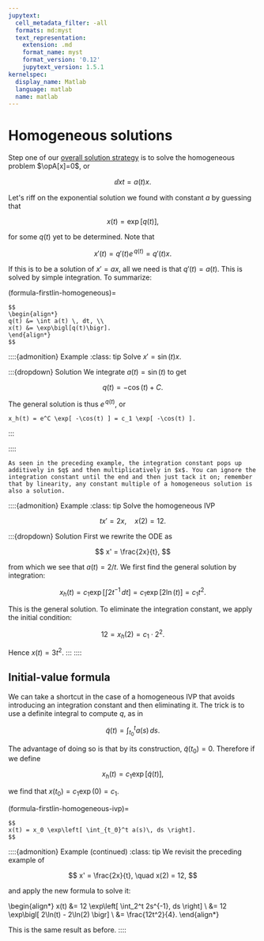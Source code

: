 ```yaml
---
jupytext:
  cell_metadata_filter: -all
  formats: md:myst
  text_representation:
    extension: .md
    format_name: myst
    format_version: '0.12'
    jupytext_version: 1.5.1
kernelspec:
  display_name: Matlab
  language: matlab
  name: matlab
---
```

# Homogeneous solutions

Step one of our [overall solution strategy](algorithm-firstlin-solve) is to solve the homogeneous problem $\opA[x]=0$, or

$$
\dd{x}{t} = a(t) x.
$$

Let's riff on the exponential solution we found with constant $a$ by guessing that

$$
x(t) = \exp\bigl[q(t)\bigr],
$$

for some $q(t)$ yet to be determined. Note that 

$$
x'(t) = q'(t) e^{\,q(t)} = q'(t) x.
$$

If this is to be a solution of $x'=ax$, all we need is that $q'(t)=a(t)$. This is solved by simple integration. To summarize:

(formula-firstlin-homogeneous)=

````{proof:formula} Solution of $x'=a(t)x$
$$
\begin{align*}
q(t) &= \int a(t) \, dt, \\
x(t) &= \exp\bigl[q(t)\bigr].
\end{align*}
$$
````

::::{admonition} Example
:class: tip
Solve $x'=\sin(t) x$. 

:::{dropdown} Solution
We integrate $a(t)=\sin(t)$ to get 

$$
q(t) = -\cos(t)+C.
$$

The general solution is thus $e^{\,q(t)}$, or 

```{math}
x_h(t) = e^C \exp[ -\cos(t) ] = c_1 \exp[ -\cos(t) ].
```
:::

::::

```{note}
As seen in the preceding example, the integration constant pops up additively in $q$ and then multiplicatively in $x$. You can ignore the integration constant until the end and then just tack it on; remember that by linearity, any constant multiple of a homogeneous solution is also a solution.
```

::::{admonition} Example
:class: tip
Solve the homogeneous IVP

$$
t x' = 2x, \quad x(2) = 12.
$$

:::{dropdown} Solution
First we rewrite the ODE as 

$$
x' = \frac{2x}{t},
$$

from which we see that $a(t)=2/t$. We first find the general solution by integration:

$$
x_h(t) = c_1 \exp\left[ \int 2t^{-1}\, dt \right] = c_1 \exp\bigl[2\ln(t)\bigr] = c_1 t^2.
$$

This is the general solution. To eliminate the integration constant, we apply the initial condition:

$$
12 = x_h(2) = c_1\cdot 2^2.
$$

Hence $x(t) = 3t^2$.
:::
::::

## Initial-value formula

We can take a shortcut in the case of a homogeneous IVP that avoids introducing an integration constant and then eliminating it. The trick is to use a definite integral to compute $q$, as in

$$
\tilde{q}(t) = \int_{t_0}^t a(s)\, ds.
$$

The advantage of doing so is that by its construction, $\tilde{q}(t_0)=0$. Therefore if we define

$$
x_h(t)= c_1\exp\bigl[\tilde{q}(t)\bigr],
$$

we find that $x(t_0)=c_1\exp(0)=c_1$.

(formula-firstlin-homogeneous-ivp)=

````{proof:formula} Solution of $x' = a(t)x,$ $x(t_0)=x_0$
$$
x(t) = x_0 \exp\left[ \int_{t_0}^t a(s)\, ds \right].
$$
````

::::{admonition} Example (continued)
:class: tip
We revisit the preceding example of

$$
x' = \frac{2x}{t}, \quad x(2) = 12,
$$

and apply the new formula to solve it:

\begin{align*}
x(t) &= 12 \exp\left[ \int_2^t 2s^{-1}\, ds \right] \\ 
&= 12 \exp\bigl[ 2\ln(t) - 2\ln(2) \bigr] \\ 
&= \frac{12t^2}{4}.
\end{align*}

This is the same result as before.
::::
